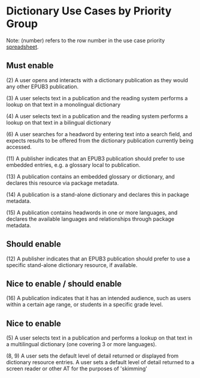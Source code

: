 # Dictionary Use Cases by Priority Group #

Note: (number) refers to the row number in the use case priority [spreadsheet](https://docs.google.com/spreadsheet/ccc?key=0AgaNbXmzpYW1dHdmRFZCelBWb3VWMVVzMDlpX1dLckE).

## Must enable ##

(2) A user opens and interacts with a dictionary publication as they would any other EPUB3 publication.

(3) A user selects text in a publication and the reading system performs a lookup on that text in a monolingual dictionary

(4) A user selects text in a publication and the reading system performs a lookup on that text in a bilingual dictionary

(6) A user searches for a headword by entering text into a search field, and expects results to be offered from the dictionary publication currently being accessed.

(11) A publisher indicates that an EPUB3 publication should prefer to use embedded entries, e.g. a glossary local to publication.

(13) A publication contains an embedded glossary or dictionary, and declares this resource via package metadata.

(14) A publication is a stand-alone dictionary and declares this in package metadata.

(15) A publication contains headwords in one or more languages, and declares the available languages and relationships through package metadata.

## Should enable ##

(12) A publisher indicates that an EPUB3 publication should prefer to use a specific stand-alone dictionary resource, if available.

## Nice to enable / should enable ##

(16) A publication indicates that it has an intended audience, such as users within a certain age range, or students in a specific grade level.

## Nice to enable ##

(5) A user selects text in a publication and performs a lookup on that text in a multilingual dictionary (one covering 3 or more languages).

(8, 9) A user sets the default level of detail returned or displayed from dictionary resource entries. A user sets a default level of detail returned to a screen reader or other AT for the purposes of 'skimming'
